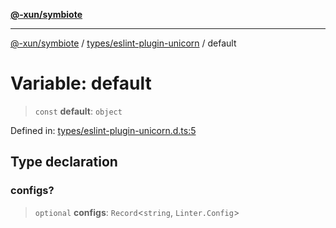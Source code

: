 [**@-xun/symbiote**](../../../README.md)

***

[@-xun/symbiote](../../../README.md) / [types/eslint-plugin-unicorn](../README.md) / default

# Variable: default

> `const` **default**: `object`

Defined in: [types/eslint-plugin-unicorn.d.ts:5](https://github.com/Xunnamius/symbiote/blob/a0fabf117a4e10cf68aa181dc5bfba0344eaceea/types/eslint-plugin-unicorn.d.ts#L5)

## Type declaration

### configs?

> `optional` **configs**: `Record`\<`string`, `Linter.Config`\>
